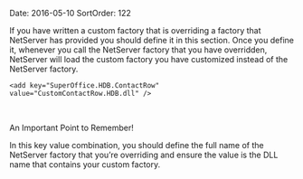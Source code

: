 Date: 2016-05-10
SortOrder: 122

If you have written a custom factory that is overriding a factory that NetServer has provided you should define it in this section. Once you define it, whenever you call the NetServer factory that you have overridden, NetServer will load the custom factory you have customized instead of the NetServer factory. 

```
<add key="SuperOffice.HDB.ContactRow"
value="CustomContactRow.HDB.dll" />
```

 

An Important Point to Remember!

In this key value combination, you should define the full name of the NetServer factory that you’re overriding and ensure the value is the DLL name that contains your custom factory.

